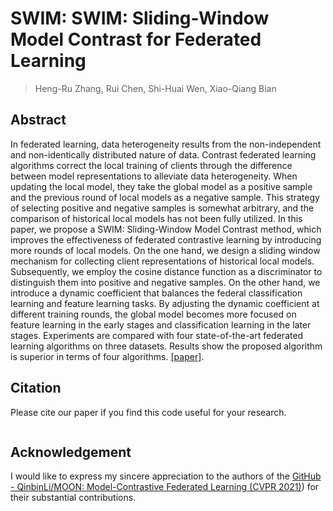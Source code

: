 # SWIM: SWIM: Sliding-Window Model Contrast for Federated Learning

> Heng-Ru Zhang, Rui Chen, Shi-Huai Wen, Xiao-Qiang Bian


## Abstract
In federated learning, data heterogeneity results from the non-independent and non-identically distributed nature of data.
Contrast federated learning algorithms correct the local training of clients through the difference between model representations to alleviate data heterogeneity.
When updating the local model, they take the global model as a positive sample and the previous round of local models as a negative sample.
This strategy of selecting positive and negative samples is somewhat arbitrary, and the comparison of historical local models has not been fully utilized.
In this paper, we propose a SWIM: Sliding-Window Model Contrast method, which improves the effectiveness of federated contrastive learning by introducing more rounds of local models.
On the one hand, we design a sliding window mechanism for collecting client representations of historical local models.
Subsequently, we employ the cosine distance function as a discriminator to distinguish them into positive and negative samples.
On the other hand, we introduce a dynamic coefficient that balances the federal classification learning and feature learning tasks.
By adjusting the dynamic coefficient at different training rounds, the global model becomes more focused on feature learning in the early stages and classification learning in the later stages.
Experiments are compared with four state-of-the-art federated learning algorithms on three datasets.
Results show the proposed algorithm is superior in terms of four algorithms.
[[paper]](). 

## Citation

Please cite our paper if you find this code useful for your research.

```

```

## Acknowledgement

I would like to express my sincere appreciation to the authors of the [GitHub - QinbinLi/MOON: Model-Contrastive Federated Learning (CVPR 2021)](https://github.com/QinbinLi/MOON)) for their substantial contributions. 
